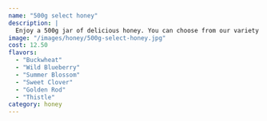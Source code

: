 ```yaml
---
name: "500g select honey"
description: |
  Enjoy a 500g jar of delicious honey. You can choose from our variety of honey flavours and the quantity you want to purchase.
image: "/images/honey/500g-select-honey.jpg"
cost: 12.50
flavors:
  - "Buckwheat"
  - "Wild Blueberry"
  - "Summer Blossom"
  - "Sweet Clover"
  - "Golden Rod"
  - "Thistle"
category: honey
---
```

